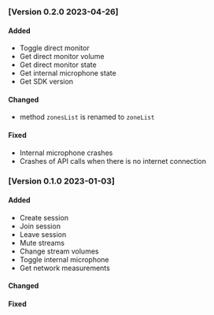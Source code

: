 ### [Version 0.2.0 2023-04-26]
#### Added

* Toggle direct monitor
* Get direct monitor volume
* Get direct monitor state
* Get internal microphone state
* Get SDK version

#### Changed
* method `zonesList` is renamed to `zoneList`

#### Fixed
* Internal microphone crashes
* Crashes of API calls when there is no internet connection

### [Version 0.1.0 2023-01-03]
#### Added

* Create session
* Join session
* Leave session
* Mute streams
* Change stream volumes
* Toggle internal microphone
* Get network measurements

#### Changed

#### Fixed

